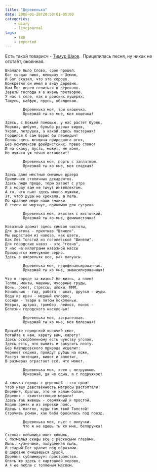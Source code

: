 ```yaml
---
title: "Деpевенька"
date: 2008-01-28T20:50:01-05:00
categories:
    - diary
    - livejournal
tags:
    - TBD
    - imported
---
```


Есть такой товарисч - [Тимур Шаов](http://ru.wikipedia.org/wiki/%D0%A8%D0%B0%D0%BE%D0%B2%2C_%D0%A2%D0%B8%D0%BC%D1%83%D1%80_%D0%A1%D1%83%D0%BB%D1%82%D0%B0%D0%BD%D0%BE%D0%B2%D0%B8%D1%87).  Прицепилась песня, ну никак не отстаёт, окоянная.

    Вначале было Слово, срок прошел.             
    Бог создал пиво, женщину и Землю,            
    И Бог сказал, что это хорошо.                
    Конкретно он имел в виду деревню.           
    Нам Бог велел селиться в деревнях.          
    Заветы господа я в жизнь претворяю.         
    У нас в селе, как в райских кущерях:         
    Тащусь, кайфую, прусь, обалдеваю.           
      
            Деревенька моя, три окошечка.        
            Приезжай ты ко мне, моя кошечка!     
      
    Здесь, с Божьей помощью, у нас растет буряк,  
    Морква, цибуля, бульба разных видов,  
    Укроп, петрушка, а какой здесь пастернак!  
    Гордился б сам Борис бы Леонидыч!  
    Полны здесь женщины природного огня,  
    Без комплексов фрейдистских, право слово!  
    И на скаку, пусть, может, не коня,  
    Но мужика уж точно остановит!  
      
            Деревенька моя, порты с заплаткою.  
            Приезжай ты ко мне, моя сладкая!  
      
    Здесь даже местные смешные фраера  
    Приличнее столичных декадентов.  
    Здесь люди проще, тюрю хавают с утра  
    И в морду вам не тычут интеллектом.  
    А то, что пьют здесь много мужики,  
    Эт, чтоб душа не хрюкала, а пела.  
    По крайней мере наши ямщики  
    В степи не мерзнут, принимая для сугрева  
      
            Деревенька моя, хвостик с кисточкой.  
            Приезжай ты ко мне, феминисточка!  
      
    Навозный аромат здесь символ чистоты,  
    Для знатока - приятнее "Шанели".  
    Мы вырастаем из навоза, как цветы,  
    Как Лев Толстой из гоголевской "Шинели".  
    Для городских навоз - это "говно",  
    У нас на килограмм навозной массы  
    Приходится жемчужное зерно.  
    Здесь в ожерельях все, как папуасы.  
      
            Деревенька моя, недофинансированная.  
            Приезжай ты ко мне, эмансипированная!  
      
    Что в городе за жизнь? Не жизнь, а плен!  
    Толпа, менты, машины, мусорные груды,  
    Вонь, рэкет, стрессы, шлюхи, МММ,  
    Начальник - гад, работа - швах, друзья - иуды.  
    Вода из кран - медный купорос,  
    Соседи - твари в пятом поколеньи.  
    Невроз, артроз, тромбоз, лейкоз, понос -  
    Болезни городского населенья!  
      
            Деревенька моя, затрапезная.  
            Приезжай ты ко мне, моя болезная!  
      
    Бросайте городской вонючий смог,  
    Мотайте к нам, карету вам, карету!  
    Здесь оскорбленному есть чувству уголок,  
    Здесь есть, что выпить и закусить поэту.  
    Без Кашпировского природа исцелит:  
    Чернеет седина, пройдут рубцы на коже,  
    Растут потенция, живот и аппетит,  
    В размерах отрастает всё, что может.  
      
            Деревенька моя, хрен с петрушкою.  
            Приезжай, да не одна, а с подружкою!  
      
    А смычка города с деревней - это срам!  
    Чтоб нашу девственность матросы растоптали!  
    Деревня, братцы, это не халам-балам,  
    Деревня - квинтэссенция морали!  
    Здесь так живешь - сермяжный и простой,  
    Надев армяк и из веревки пояс.  
    Идешь в лаптях, куды там твой Толстой!  
    Строчишь роман, как баба бросилась под поезд.  
      
            Деревенька моя, пьет с получки.  
            Что ж не едешь ты ко мне, белоручка!  
      
    Степная кобылица мнет ковыль,  
    С похмелья скифы все с раскосыми глазами.  
    Июль, кузнечики, полуденная пыль,  
    И старый Бог храпит под образами.  
    В деревне очищаешься душой,  
    Деревня сублимирует пространство.  
    Опять же здесь с картошкой хорошо,  
    А я ее люблю с топленым маслом.